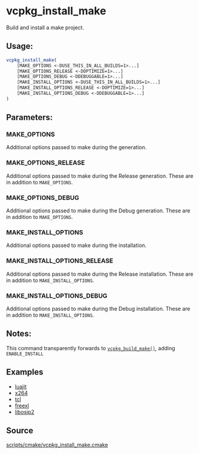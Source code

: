 # vcpkg_install_make

Build and install a make project.

## Usage:
```cmake
vcpkg_install_make(
    [MAKE_OPTIONS <-DUSE_THIS_IN_ALL_BUILDS=1>...]
    [MAKE_OPTIONS_RELEASE <-DOPTIMIZE=1>...]
    [MAKE_OPTIONS_DEBUG <-DDEBUGGABLE=1>...]
    [MAKE_INSTALL_OPTIONS <-DUSE_THIS_IN_ALL_BUILDS=1>...]
    [MAKE_INSTALL_OPTIONS_RELEASE <-DOPTIMIZE=1>...]
    [MAKE_INSTALL_OPTIONS_DEBUG <-DDEBUGGABLE=1>...]
)
```

## Parameters:
### MAKE_OPTIONS
Additional options passed to make during the generation.

### MAKE_OPTIONS_RELEASE
Additional options passed to make during the Release generation. These are in addition to `MAKE_OPTIONS`.

### MAKE_OPTIONS_DEBUG
Additional options passed to make during the Debug generation. These are in addition to `MAKE_OPTIONS`.

### MAKE_INSTALL_OPTIONS
Additional options passed to make during the installation.

### MAKE_INSTALL_OPTIONS_RELEASE
Additional options passed to make during the Release installation. These are in addition to `MAKE_INSTALL_OPTIONS`.

### MAKE_INSTALL_OPTIONS_DEBUG
Additional options passed to make during the Debug installation. These are in addition to `MAKE_INSTALL_OPTIONS`.

## Notes:
This command transparently forwards to [`vcpkg_build_make()`](vcpkg_build_make.md), adding `ENABLE_INSTALL`

## Examples

* [luajit](https://github.com/Microsoft/vcpkg/blob/master/ports/luajit/portfile.cmake)
* [x264](https://github.com/Microsoft/vcpkg/blob/master/ports/x264/portfile.cmake)
* [tcl](https://github.com/Microsoft/vcpkg/blob/master/ports/tcl/portfile.cmake)
* [freexl](https://github.com/Microsoft/vcpkg/blob/master/ports/freexl/portfile.cmake)
* [libosip2](https://github.com/Microsoft/vcpkg/blob/master/ports/libosip2/portfile.cmake)

## Source
[scripts/cmake/vcpkg_install_make.cmake](https://github.com/Microsoft/vcpkg/blob/master/scripts/cmake/vcpkg_install_make.cmake)
